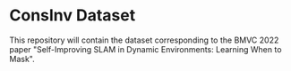 # ConsInv Dataset

This repository will contain the dataset corresponding to the BMVC 2022 paper "Self-Improving SLAM in Dynamic Environments: Learning When to Mask".
